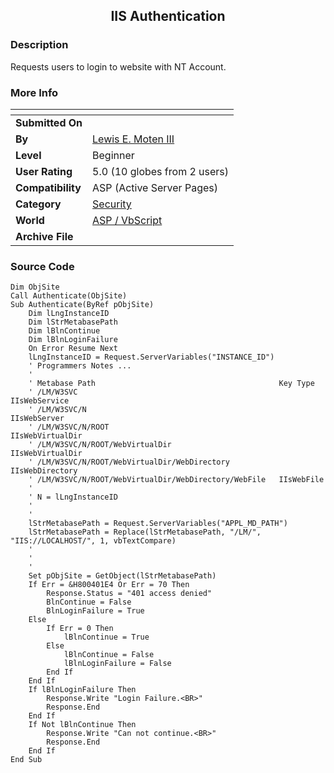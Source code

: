 ﻿<div align="center">

## IIS Authentication


</div>

### Description

Requests users to login to website with NT Account.
 
### More Info
 


<span>             |<span>
---                |---
**Submitted On**   |
**By**             |[Lewis E\. Moten III](https://github.com/Planet-Source-Code/PSCIndex/blob/master/ByAuthor/lewis-e-moten-iii.md)
**Level**          |Beginner
**User Rating**    |5.0 (10 globes from 2 users)
**Compatibility**  |ASP \(Active Server Pages\)
**Category**       |[Security](https://github.com/Planet-Source-Code/PSCIndex/blob/master/ByCategory/security__4-14.md)
**World**          |[ASP / VbScript](https://github.com/Planet-Source-Code/PSCIndex/blob/master/ByWorld/asp-vbscript.md)
**Archive File**   |[](https://github.com/Planet-Source-Code/lewis-e-moten-iii-iis-authentication__4-7365/archive/master.zip)





### Source Code

```
Dim ObjSite
Call Authenticate(ObjSite)
Sub Authenticate(ByRef pObjSite)
	Dim lLngInstanceID
	Dim lStrMetabasePath
	Dim lBlnContinue
	Dim lBlnLoginFailure
	On Error Resume Next
	lLngInstanceID = Request.ServerVariables("INSTANCE_ID")
	' Programmers Notes ...
	'
	' Metabase Path											Key Type
	' /LM/W3SVC												IIsWebService
	' /LM/W3SVC/N											IIsWebServer
	' /LM/W3SVC/N/ROOT										IIsWebVirtualDir
	' /LM/W3SVC/N/ROOT/WebVirtualDir						IIsWebVirtualDir
	' /LM/W3SVC/N/ROOT/WebVirtualDir/WebDirectory			IIsWebDirectory
	' /LM/W3SVC/N/ROOT/WebVirtualDir/WebDirectory/WebFile	IIsWebFile
	'
	' N = lLngInstanceID
	'
	'
	lStrMetabasePath = Request.ServerVariables("APPL_MD_PATH")
	lStrMetabasePath = Replace(lStrMetabasePath, "/LM/", "IIS://LOCALHOST/", 1, vbTextCompare)
	'
	'
	'
	Set pObjSite = GetObject(lStrMetabasePath)
	If Err = &H800401E4 Or Err = 70 Then
		Response.Status = "401 access denied"
		BlnContinue = False
		BlnLoginFailure = True
	Else
		If Err = 0 Then
			lBlnContinue = True
		Else
			lBlnContinue = False
			lBlnLoginFailure = False
		End If
	End If
	If lBlnLoginFailure Then
		Response.Write "Login Failure.<BR>"
		Response.End
	End If
	If Not lBlnContinue Then
		Response.Write "Can not continue.<BR>"
		Response.End
	End If
End Sub
```

